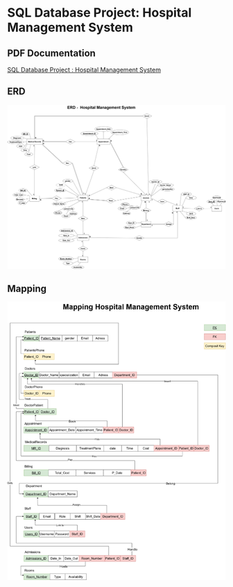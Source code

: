 ﻿# SQL Database Project: Hospital Management System

## PDF Documentation 

[SQL Database Project : Hospital Management System](./PDF/SQL-Database-Project.pdf)

## ERD 

![ERD](./images/HospitalManagementSystem1.png)

## Mapping 

![Mapping](./images/MappingHospitalManagementSystem.png)

